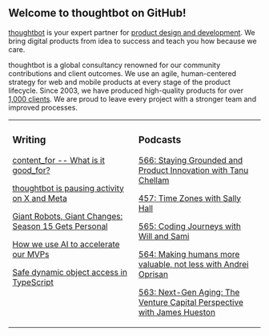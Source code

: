 ## Welcome to thoughtbot on GitHub!

[thoughtbot][1] is your expert partner for [product design and development][2].
We bring digital products from idea to success and teach you how because we
care.

thoughtbot is a global consultancy renowned for our community contributions and
client outcomes. We use an agile, human-centered strategy for web and mobile
products at every stage of the product lifecycle. Since 2003, we have produced
high-quality products for over [1,000 clients][3]. We are proud to leave every
project with a stronger team and improved processes.

<table><tr><td valign="top" width="50%">

### Writing

<!-- blog starts -->
[content_for -- What is it good_for?](https://feed.thoughtbot.com/link/24077/16990127/content-for-what-is-it-good-for)

[thoughtbot is pausing activity on X and Meta](https://feed.thoughtbot.com/link/24077/16988633/thoughtbot-is-pausing-activity-on-x-and-meta)

[Giant Robots, Giant Changes: Season 15 Gets Personal](https://feed.thoughtbot.com/link/24077/16988634/giant-robots-giant-changes-season-15-gets-personal)

[How we use AI to accelerate our MVPs](https://feed.thoughtbot.com/link/24077/16987587/how-we-use-ai-to-accelerate-our-mvps)

[Safe dynamic object access in TypeScript](https://feed.thoughtbot.com/link/24077/16986735/safe-dynamic-object-access-in-typescript)

<!-- blog ends -->
</td><td valign="top" width="50%">

### Podcasts

<!-- podcasts starts -->
[566: Staying Grounded and Product Innovation with Tanu Chellam ](https://podcast.thoughtbot.com/566)

[457: Time Zones with Sally Hall](https://bikeshed.thoughtbot.com/457)

[565: Coding Journeys with Will and Sami](https://podcast.thoughtbot.com/565)

[564: Making humans more valuable, not less with Andrei Oprisan](https://podcast.thoughtbot.com/564)

[563: Next-Gen Aging: The Venture Capital Perspective with James Hueston](https://podcast.thoughtbot.com/563)

<!-- podcasts ends -->
</td></tr></table>

[1]: https://thoughtbot.com
[2]: https://thoughtbot.com/services
[3]: https://thoughtbot.com/case-studies
